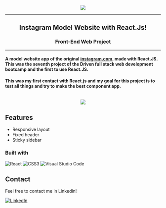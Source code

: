 <div align="center"><img src="https://i.imgur.com/QZ6tsGM.gif"></img></div>
<hr>
<h2 align=center>Instagram Model Website with React.Js!</h2>
<h3 align=center>Front-End Web Project</h3>
<hr>
<h4>A model website app of the original <a href="[http://](https://www.instagram.com/)" target="_blank" rel="noopener noreferrer">instagram.com</a>, made with React.JS. This was the seventh project of the Driven full stack web development bootcamp and the first to use React.JS.</h4>
<h4>This was my first contact with React.js and my goal for this project is to test all things and try to make the best component app</b>.</h4>
<br>
<div align=center style="display:flex; justify-content: center; gap:5%">
    <img src="https://i.imgur.com/Q9sKnbd.png">
</div>

## Features

- Responsive layout
- Fixed header
- Sticky sidebar

### Built with

![React](https://img.shields.io/badge/react-%2320232a.svg?style=for-the-badge&logo=react&logoColor=%2361DAFB)
![CSS3](https://img.shields.io/badge/CSS3-1572B6.svg?style=for-the-badge&logo=css3&logoColor=white)
![Visual Studio Code](https://img.shields.io/badge/Visual%20Studio%20Code-0078d7.svg?style=for-the-badge&logo=visual-studio-code&logoColor=white)

## Contact

Feel free to contact me in Linkedin!

[![LinkedIn][linkedin-shield]][linkedin-url]

<!-- MARKDOWN LINKS & IMAGES -->
<!-- https://www.markdownguide.org/basic-syntax/#reference-style-links -->

[linkedin-shield]: https://img.shields.io/badge/-LinkedIn-black.svg?style=for-the-badge&logo=linkedin&colorB=blue
[linkedin-url]: https://www.linkedin.com/in/ovinibarros/

